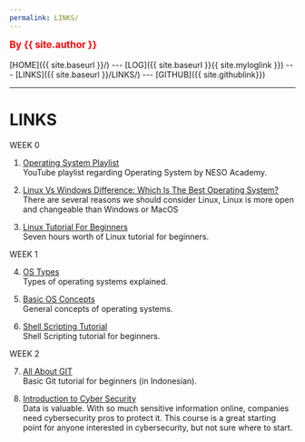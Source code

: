 ```yaml
---
permalink: LINKS/
---
```

<span style="color:red; font-weight:bold; font-size:larger;">By {{ site.author }}</span>
<br><br>
[HOME]({{ site.baseurl }}/) ---
[LOG]({{ site.baseurl }}{{ site.myloglink }}) ---
[LINKS]({{ site.baseurl }}/LINKS/) ---
[GITHUB]({{ site.githublink}})
<br>
<hr>

# LINKS

WEEK 0

1. [Operating System Playlist](https://www.youtube.com/playlist?list=PLBlnK6fEyqRiVhbXDGLXDk_OQAeuVcp2O)<br>
YouTube playlist regarding Operating System by NESO Academy.

2. [Linux Vs Windows Difference: Which Is The Best Operating System?](https://www.softwaretestinghelp.com/linux-vs-windows/)<br>
There are several reasons we should consider Linux, Linux is more open and changeable than Windows or MacOS

3. [Linux Tutorial For Beginners](https://youtu.be/wBp0Rb-ZJak)<br>
Seven hours worth of Linux tutorial for beginners.

WEEK 1

4. [OS Types](https://edu.gcfglobal.org/en/computerbasics/understanding-operating-systems/1/)<br>
Types of operating systems explained.

5. [Basic OS Concepts](https://youtu.be/9GDX-IyZ_C8)<br>
General concepts of operating systems.

6. [Shell Scripting Tutorial](https://youtu.be/GtovwKDemnI)<br>
Shell Scripting tutorial for beginners.

WEEK 2

7. [All About GIT](https://youtu.be/fQbTeNX1mvM)<br>
Basic Git tutorial for beginners (in Indonesian).

8. [Introduction to Cyber Security](https://www.codecademy.com/learn/introduction-to-cybersecurity)<br>
Data is valuable. With so much sensitive information online, companies need cybersecurity pros to protect it. This course is a great starting point for anyone interested in cybersecurity, but not sure where to start.

